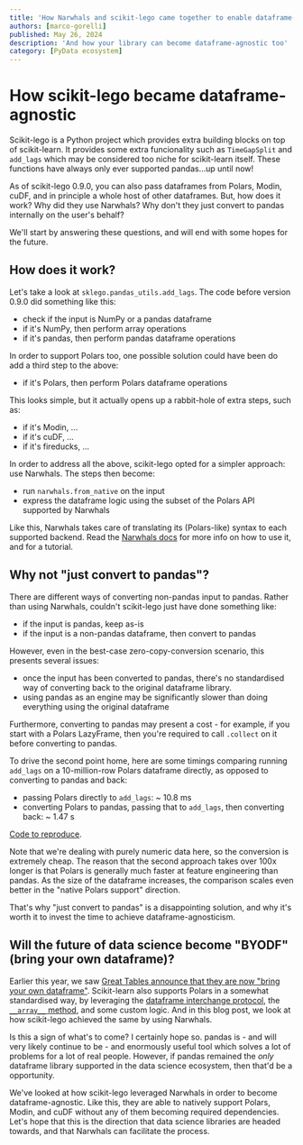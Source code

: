 ```yaml
---
title: 'How Narwhals and scikit-lego came together to enable dataframe-agnosticism'
authors: [marco-gorelli]
published: May 26, 2024
description: 'And how your library can become dataframe-agnostic too'
category: [PyData ecosystem]
---
```


# How scikit-lego became dataframe-agnostic

Scikit-lego is a Python project which provides extra building blocks on top of scikit-learn.
It provides some extra funcionality such as `TimeGapSplit` and `add_lags` which may be considered
too niche for scikit-learn itself. These functions have always only ever supported pandas...up until now!

As of scikit-lego 0.9.0, you can also pass dataframes from Polars, Modin, cuDF, and in principle a whole host
of other dataframes.
But, how does it work? Why did they use Narwhals?
Why don't they just
convert to pandas internally on the user's behalf?

We'll start by answering these questions, and will end with some hopes for the future.

## How does it work?

Let's take a look at `sklego.pandas_utils.add_lags`. The code before version 0.9.0 did something like this:

- check if the input is NumPy or a pandas dataframe
- if it's NumPy, then perform array operations
- if it's pandas, then perform pandas dataframe operations

In order to support Polars too, one possible solution could have been do add a third step to
the above:

- if it's Polars, then perform Polars dataframe operations

This looks simple, but it actually opens up a rabbit-hole of extra steps, such as:

- if it's Modin, ...
- if it's cuDF, ...
- if it's fireducks, ...

In order to address all the above, scikit-lego opted for a simpler approach: use Narwhals.
The steps then become:

- run `narwhals.from_native` on the input
- express the dataframe logic using the subset of the Polars API supported by Narwhals

Like this, Narwhals takes care of translating its (Polars-like) syntax to each
supported backend. Read the [Narwhals docs](https://narwhals-dev.github.io/narwhals) for more
info on how to use it, and for a tutorial.

## Why not "just convert to pandas"?

There are different ways of converting non-pandas input to pandas. Rather than using Narwhals,
couldn't scikit-lego just have done something like:

- if the input is pandas, keep as-is
- if the input is a non-pandas dataframe, then convert to pandas

However, even in the best-case zero-copy-conversion scenario, this presents several issues:

- once the input has been converted to pandas, there's no standardised way of converting back to
  the original dataframe library.
- using pandas as an engine may be significantly slower than doing everything using the original
  dataframe

Furthermore, converting to pandas may present a cost - for example, if you start with a Polars
LazyFrame, then you're required to call `.collect` on it before converting
to pandas.

To drive the second point home, here are some timings comparing running `add_lags` on a
10-million-row Polars dataframe directly, as opposed to converting to pandas and back:

- passing Polars directly to `add_lags`:  ~ 10.8 ms
- converting Polars to pandas, passing that to `add_lags`, then converting back: ~ 1.47 s

[Code to reproduce](https://gist.github.com/MarcoGorelli/1da1971063caf0b3e5133f5dfba3315b).

Note that we're dealing with purely numeric data here, so the conversion is extremely cheap.
The reason that the second approach takes over 100x longer is that Polars is generally much
faster at feature engineering than pandas. As the size of the dataframe increases, the comparison
scales even better in the "native Polars support" direction.

That's why "just convert to pandas" is a disappointing solution, and why it's worth it to
invest the time to achieve dataframe-agnosticism.

## Will the future of data science become "BYODF" (bring your own dataframe)?

Earlier this year, we saw [Great Tables announce that they are now "bring your own dataframe"](https://posit-dev.github.io/great-tables/blog/bring-your-own-df/).
Scikit-learn also supports Polars in a somewhat standardised way, by leveraging the [dataframe interchange protocol](https://data-apis.org/dataframe-protocol/latest/), the [`__array__` method](https://numpy.org/devdocs/user/basics.interoperability.html), and
some custom logic. And in this blog post, we look at how scikit-lego achieved the same by using Narwhals.

Is this a sign of what's to come? I certainly hope so. pandas is - and will very likely continue to be -
and enormously useful tool which solves a lot of problems for a lot of real people. 
However, if pandas remained the _only_ dataframe library supported in the data science
ecosystem, then that'd be a opportunity.

We've looked at how scikit-lego leveraged Narwhals in order to become dataframe-agnostic. Like this, they are
able to natively support Polars, Modin, and cuDF without any of them becoming required dependencies.
Let's hope that this is the direction that data science libraries are headed towards, and that Narwhals
can facilitate the process.

